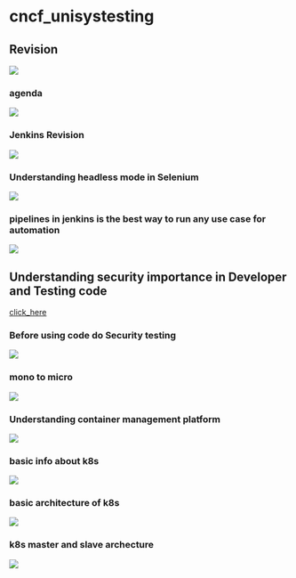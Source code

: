 # cncf_unisystesting

## Revision 

<img src="rev1.png">

### agenda 

<img src="agenda.png">

### Jenkins Revision 

<img src="jk1.png">

### Understanding headless mode in Selenium 

<img src="head.png">

### pipelines in jenkins is the best way to run any use case for automation 

<img src="auto1.png">

## Understanding security importance in Developer and Testing code 

[click_here](https://github.com/aquasecurity/trivy.git)

### Before using code do Security testing 

<img src="sec1.png">

### mono to micro 

<img src="micro.png">


### Understanding container management platform

<img src="k8s1.png">

### basic info about k8s 

<img src="k8s2.png">

### basic architecture of k8s 

<img src="k8s3.png">

### k8s master and slave archecture 

<img src="k8s4.png">

